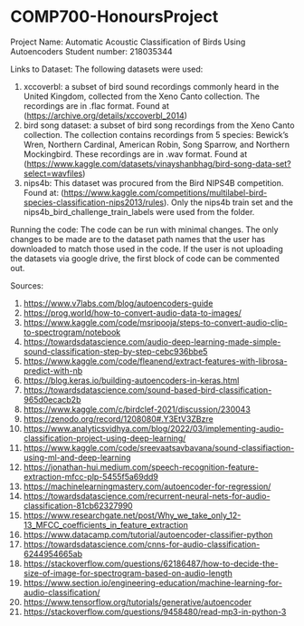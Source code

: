 # COMP700-HonoursProject
Project Name: Automatic Acoustic Classification of Birds Using Autoencoders
Student number: 218035344

Links to Dataset: 
The following datasets were used: 
1. xccoverbl: a subset of bird sound recordings commonly heard in the United Kingdom, collected from the Xeno Canto collection. The recordings are in .flac format. Found at (https://archive.org/details/xccoverbl_2014)
2. bird song dataset:  a subset of bird song recordings from the Xeno Canto collection. The collection contains recordings from 5 species: Bewick’s Wren, Northern Cardinal, American Robin, Song Sparrow, and Northern Mockingbird. These recordings are in .wav format. Found at (https://www.kaggle.com/datasets/vinayshanbhag/bird-song-data-set?select=wavfiles)
3. nips4b: This dataset was procured from the Bird NIPS4B competition. Found at: (https://www.kaggle.com/competitions/multilabel-bird-species-classification-nips2013/rules). Only the nips4b train set and the nips4b_bird_challenge_train_labels were used from the folder. 

Running the code: 
The code can be run with minimal changes. The only changes to be made are to the dataset path names that the user has downloaded to match those used in the code. If the user is not uploading the datasets via google drive, the first block of code can be commented out. 

Sources: 
1. https://www.v7labs.com/blog/autoencoders-guide
2. https://prog.world/how-to-convert-audio-data-to-images/
3. https://www.kaggle.com/code/msripooja/steps-to-convert-audio-clip-to-spectrogram/notebook
4. https://towardsdatascience.com/audio-deep-learning-made-simple-sound-classification-step-by-step-cebc936bbe5
5. https://www.kaggle.com/code/fleanend/extract-features-with-librosa-predict-with-nb
6. https://blog.keras.io/building-autoencoders-in-keras.html
7. https://towardsdatascience.com/sound-based-bird-classification-965d0ecacb2b
8. https://www.kaggle.com/c/birdclef-2021/discussion/230043
9. https://zenodo.org/record/1208080#.Y3EtV3ZBzre
10. https://www.analyticsvidhya.com/blog/2022/03/implementing-audio-classification-project-using-deep-learning/
11. https://www.kaggle.com/code/sreevaatsavbavana/sound-classifiaction-using-ml-and-deep-learning
12. https://jonathan-hui.medium.com/speech-recognition-feature-extraction-mfcc-plp-5455f5a69dd9
13. https://machinelearningmastery.com/autoencoder-for-regression/
14. https://towardsdatascience.com/recurrent-neural-nets-for-audio-classification-81cb62327990
15. https://www.researchgate.net/post/Why_we_take_only_12-13_MFCC_coefficients_in_feature_extraction
16. https://www.datacamp.com/tutorial/autoencoder-classifier-python
17. https://towardsdatascience.com/cnns-for-audio-classification-6244954665ab
18. https://stackoverflow.com/questions/62186487/how-to-decide-the-size-of-image-for-spectrogram-based-on-audio-length
19. https://www.section.io/engineering-education/machine-learning-for-audio-classification/
20. https://www.tensorflow.org/tutorials/generative/autoencoder
21. https://stackoverflow.com/questions/9458480/read-mp3-in-python-3
